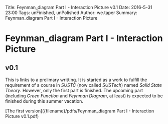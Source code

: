 Title: Feynman_diagram Part I - Interaction Picture v0.1
Date: 2016-5-31 23:00
Tags: unFinished, unPolished
Author: we.taper
Summary: Feynman_diagram Part I - Interaction Picture

# Feynman_diagram Part I - Interaction Picture 
## v0.1

This is links to a prelimary writting. It is started as a work to fulfill the requirement of a course in *SUSTC* (now called *SUSTech*) named *Solid State Theory*. However, only the first part is finished. The upcoming part (including *Green Function* and *Feynman Diagram*, at least) is expected to be finished during this summer vacation.

[The first version]({filename}/pdfs/Feynman_diagram Part I - Interaction Picture v0.1.pdf)